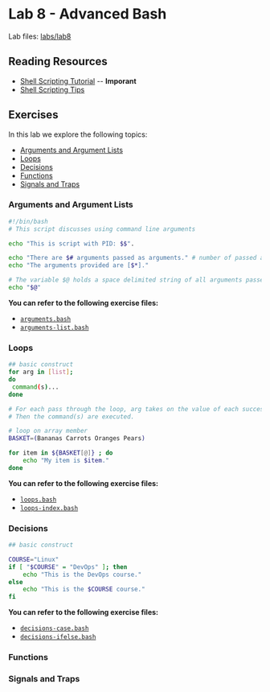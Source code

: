 # Lab 8 - Advanced Bash

Lab files: [labs/lab8](../lab8)

## Reading Resources

* [Shell Scripting Tutorial](https://www.shellscript.sh/) -- **Imporant**
* [Shell Scripting Tips](https://www.shellscript.sh/tips/)

## Exercises

In this lab we explore the following topics:

* [Arguments and Argument Lists]()
* [Loops]()
* [Decisions]()
* [Functions]()
* [Signals and Traps]()

### Arguments and Argument Lists

```bash
#!/bin/bash
# This script discusses using command line arguments

echo "This is script with PID: $$".

echo "There are $# arguments passed as arguments." # number of passed arguments
echo "The arguments provided are [$*]."

# The variable $@ holds a space delimited string of all arguments passed to the script
echo "$@"
```

**You can refer to the following exercise files:**

* [`arguments.bash`](./arguments.bash)
* [`arguments-list.bash`](./arguments-list.bash)

### Loops

```bash
## basic construct
for arg in [list];
do
 command(s)...
done

# For each pass through the loop, arg takes on the value of each successive value in the list. 
# Then the command(s) are executed.

# loop on array member
BASKET=(Bananas Carrots Oranges Pears)

for item in ${BASKET[@]} ; do
    echo "My item is $item."
done
```

**You can refer to the following exercise files:**

* [`loops.bash`](./loops.bash)
* [`loops-index.bash`](./loops-index.bash)

### Decisions

```bash
## basic construct

COURSE="Linux"
if [ "$COURSE" = "DevOps" ]; then
    echo "This is the DevOps course."
else
    echo "This is the $COURSE course."
fi
```

**You can refer to the following exercise files:**

* [`decisions-case.bash`](./decisions-case.bash)
* [`decisions-ifelse.bash`](./decisions-ifelse.bash)

### Functions

### Signals and Traps